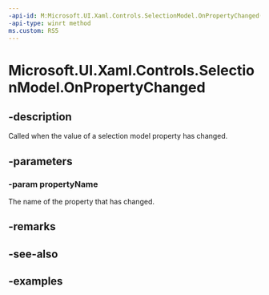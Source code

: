 ```yaml
---
-api-id: M:Microsoft.UI.Xaml.Controls.SelectionModel.OnPropertyChanged(System.String)
-api-type: winrt method
ms.custom: RS5
---
```


<!-- Method syntax.
protected void SelectionModel.OnPropertyChanged(String propertyName)
-->

# Microsoft.UI.Xaml.Controls.SelectionModel.OnPropertyChanged

## -description

Called when the value of a selection model property has changed.

## -parameters

### -param propertyName

The name of the property that has changed.

## -remarks

## -see-also

## -examples

